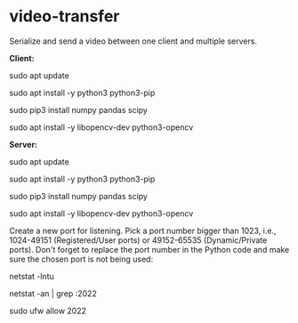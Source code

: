 # video-transfer
Serialize and send a video between one client and multiple servers.

**Client:**

sudo apt update

sudo apt install -y python3 python3-pip

sudo pip3 install numpy pandas scipy

sudo apt install -y libopencv-dev python3-opencv


**Server:**

sudo apt update

sudo apt install -y python3 python3-pip

sudo pip3 install numpy pandas scipy

sudo apt install -y libopencv-dev python3-opencv


Create a new port for listening. Pick a port number bigger than 1023, i.e., 1024-49151 (Registered/User ports) or 49152-65535 (Dynamic/Private ports). Don't forget to replace the port number in the Python code and make sure the chosen port is not being used:

netstat -lntu

netstat -an | grep :2022

sudo ufw allow 2022

